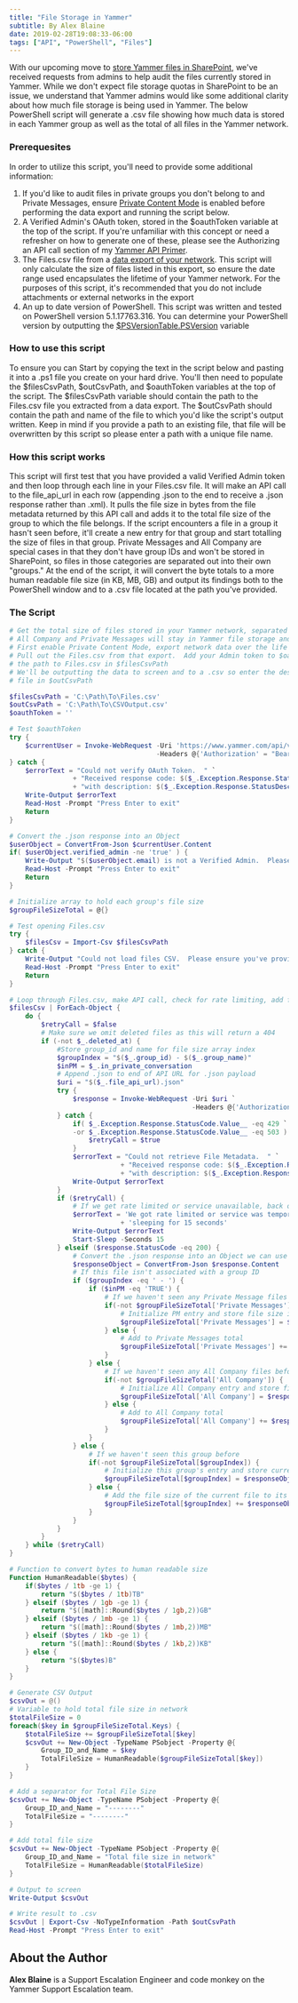 ```yaml
---
title: "File Storage in Yammer"
subtitle: By Alex Blaine
date: 2019-02-28T19:08:33-06:00
tags: ["API", "PowerShell", "Files"]
---
```


With our upcoming move to [store Yammer files in SharePoint](https://support.office.com/en-us/article/how-do-i-tell-where-my-yammer-files-are-being-stored-fadfdefa-e00d-40b6-94cb-a9ddb171a443), we've received requests from admins to help audit the files currently stored in Yammer.  While we don't expect file storage quotas in SharePoint to be an issue, we understand that Yammer admins would like some additional clarity about how much file storage is being used in Yammer.  The below PowerShell script will generate a .csv file showing how much data is stored in each Yammer group as well as the total of all files in the Yammer network.

### Prerequesites

In order to utilize this script, you'll need to provide some additional information:

1. If you'd like to audit files in private groups you don't belong to and Private Messages, ensure [Private Content Mode](https://docs.microsoft.com/en-us/yammer/manage-security-and-compliance/monitor-private-content) is enabled before performing the data export and running the script below.
2. A Verified Admin's OAuth token, stored in the $oauthToken variable at the top of the script.  If you're unfamiliar with this concept or need a refresher on how to generate one of these, please see the Authorizing an API call section of my [Yammer API Primer](https://askyammer.github.io/post/2017-09-05-yammer-api-primer/).
3. The Files.csv file from a [data export of your network](https://docs.microsoft.com/en-us/yammer/manage-security-and-compliance/export-yammer-enterprise-data#export-yammer-network-data-by-date-range-and-network).  This script will only calculate the size of files listed in this export, so ensure the date range used encapsulates the lifetime of your Yammer network.  For the purposes of this script, it's recommended that you do not include attachments or external networks in the export
4. An up to date version of PowerShell.  This script was written and tested on PowerShell version 5.1.17763.316.  You can determine your PowerShell version by outputting the [$PSVersionTable.PSVersion](https://docs.microsoft.com/en-us/powershell/module/microsoft.powershell.core/about/about_automatic_variables?view=powershell-6#psversiontable) variable

### How to use this script

To ensure you can Start by copying the text in the script below and pasting it into a .ps1 file you create on your hard drive.  You'll then need to populate the $filesCsvPath, $outCsvPath, and $oauthToken variables at the top of the script.  The $filesCsvPath variable should contain the path to the Files.csv file you extracted from a data export.  The $outCsvPath should contain the path and name of the file to which you'd like the script's output written.  Keep in mind if you provide a path to an existing file, that file will be overwritten by this script so please enter a path with a unique file name.

### How this script works

This script will first test that you have provided a valid Verified Admin token and then loop through each line in your Files.csv file.  It will make an API call to the file_api_url in each row (appending .json to the end to receive a .json response rather than .xml).  It pulls the file size in bytes from the file metadata returned by this API call and adds it to the total file size of the group to which the file belongs.  If the script encounters a file in a group it hasn't seen before, it'll create a new entry for that group and start totalling the size of files in that group.  Private Messages and All Company are special cases in that they don't have group IDs and won't be stored in SharePoint, so files in those categories are separated out into their own "groups."  At the end of the script, it will convert the byte totals to a more human readable file size (in KB, MB, GB) and output its findings both to the PowerShell window and to a .csv file located at the path you've provided.

### The Script

````PowerShell
# Get the total size of files stored in your Yammer network, separated by group
# All Company and Private Messages will stay in Yammer file storage and will be grouped together
# First enable Private Content Mode, export network data over the life of your network, and
# Pull out the Files.csv from that export.  Add your Admin token to $oauthToken below and
# the path to Files.csv in $filesCsvPath
# We'll be outputting the data to screen and to a .csv so enter the desired path to the output
# file in $outCsvPath 

$filesCsvPath = 'C:\Path\To\Files.csv'
$outCsvPath = 'C:\Path\To\CSVOutput.csv'
$oauthToken = ''

# Test $oauthToken
try {
    $currentUser = Invoke-WebRequest -Uri 'https://www.yammer.com/api/v1/users/current.json' `
                                     -Headers @{'Authorization' = "Bearer $($oauthToken)"}
} catch {
    $errorText = "Could not verify OAuth Token.  " `
                + "Received response code: $($_.Exception.Response.StatusCode.Value__)" `
                + "with description: $($_.Exception.Response.StatusDescription)"
    Write-Output $errorText
    Read-Host -Prompt "Press Enter to exit"
    Return
}

# Convert the .json response into an Object
$userObject = ConvertFrom-Json $currentUser.Content 
if( $userObject.verified_admin -ne 'true' ) {
    Write-Output "$($userObject.email) is not a Verified Admin.  Please provide a VA token"
    Read-Host -Prompt "Press Enter to exit"
    Return
}

# Initialize array to hold each group's file size
$groupFileSizeTotal = @{}

# Test opening Files.csv
try {
    $filesCsv = Import-Csv $filesCsvPath
} catch {
    Write-Output "Could not load files CSV.  Please ensure you've provided the correct path."
    Read-Host -Prompt "Press Enter to exit"
    Return
}

# Loop through Files.csv, make API call, check for rate limiting, add file size to group total
$filesCsv | ForEach-Object {
    do {
        $retryCall = $false
        # Make sure we omit deleted files as this will return a 404
        if (-not $_.deleted_at) { 
            #Store group_id and name for file size array index
            $groupIndex = "$($_.group_id) - $($_.group_name)" 
            $inPM = $_.in_private_conversation
            # Append .json to end of API URL for .json payload
            $uri = "$($_.file_api_url).json" 
            try {
                $response = Invoke-WebRequest -Uri $uri `
                                              -Headers @{'Authorization' = "Bearer $($oauthToken)"}
            } catch {
                if( $_.Exception.Response.StatusCode.Value__ -eq 429 `
                -or $_.Exception.Response.StatusCode.Value__ -eq 503 ) {
                    $retryCall = $true
                }
                $errorText = "Could not retrieve File Metadata.  " `
                            + "Received response code: $($_.Exception.Response.StatusCode.Value__) " `
                            + "with description: $($_.Exception.Response.StatusDescription)"
                Write-Output $errorText
            }
            if ($retryCall) {
                # If we get rate limited or service unavailable, back off for 15 seconds and retry
                $errorText = 'We got rate limited or service was temporarily unavailable, ' `
                            + 'sleeping for 15 seconds'
                Write-Output $errorText
                Start-Sleep -Seconds 15 
            } elseif ($response.StatusCode -eq 200) {
                # Convert the .json response into an Object we can use to pull the size
                $responseObject = ConvertFrom-Json $response.Content 
                # If this file isn't associated with a group ID
                if ($groupIndex -eq ' - ') { 
                    if ($inPM -eq 'TRUE') {
                        # If we haven't seen any Private Message files before
                        if(-not $groupFileSizeTotal['Private Messages']) { 
                            # Initialize PM entry and store file size in it
                            $groupFileSizeTotal['Private Messages'] = $responseObject.files.size 
                        } else {
                            # Add to Private Messages total
                            $groupFileSizeTotal['Private Messages'] += $responseObject.files.size 
                        }
                    } else {
                        # If we haven't seen any All Company files before
                        if(-not $groupFileSizeTotal['All Company']) { 
                            # Initialize All Company entry and store file size in it
                            $groupFileSizeTotal['All Company'] = $responseObject.files.size 
                        } else {
                            # Add to All Company total
                            $groupFileSizeTotal['All Company'] += $responseObject.files.size 
                        }
                    }
                } else {
                    # If we haven't seen this group before
                    if(-not $groupFileSizeTotal[$groupIndex]) { 
                        # Initialize this group's entry and store current file's size in it
                        $groupFileSizeTotal[$groupIndex] = $responseObject.files.size 
                    } else {
                        # Add the file size of the current file to its group's total
                        $groupFileSizeTotal[$groupIndex] += $responseObject.files.size 
                    }
                }
            }
        }
    } while ($retryCall)
}

# Function to convert bytes to human readable size
Function HumanReadable($bytes) {
    if($bytes / 1tb -ge 1) {
        return "$($bytes / 1tb)TB"
    } elseif ($bytes / 1gb -ge 1) {
        return "$([math]::Round($bytes / 1gb,2))GB"
    } elseif ($bytes / 1mb -ge 1) {
        return "$([math]::Round($bytes / 1mb,2))MB"
    } elseif ($bytes / 1kb -ge 1) {
        return "$([math]::Round($bytes / 1kb,2))KB"
    } else {
        return "$($bytes)B"
    }
}

# Generate CSV Output
$csvOut = @()
# Variable to hold total file size in network
$totalFileSize = 0 
foreach($key in $groupFileSizeTotal.Keys) {
    $totalFileSize += $groupFileSizeTotal[$key]
    $csvOut += New-Object -TypeName PSobject -Property @{
        Group_ID_and_Name = $key
        TotalFileSize = HumanReadable($groupFileSizeTotal[$key])
    }
}

# Add a separator for Total File Size
$csvOut += New-Object -TypeName PSobject -Property @{
    Group_ID_and_Name = "--------"
    TotalFileSize = "--------"
}

# Add total file size
$csvOut += New-Object -TypeName PSobject -Property @{
    Group_ID_and_Name = "Total file size in network"
    TotalFileSize = HumanReadable($totalFileSize)
}

# Output to screen
Write-Output $csvOut

# Write result to .csv
$csvOut | Export-Csv -NoTypeInformation -Path $outCsvPath
Read-Host -Prompt "Press Enter to exit"
````

## About the Author
**Alex Blaine** is a Support Escalation Engineer and code monkey on the Yammer Support Escalation team.